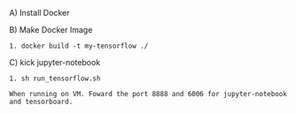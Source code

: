 A) Install Docker

B) Make Docker Image

    1. docker build -t my-tensorflow ./

C) kick jupyter-notebook

    1. sh run_tensorflow.sh

    When running on VM. Foward the port 8888 and 6006 for jupyter-notebook and tensorboard.
